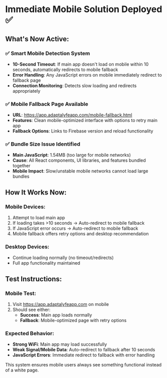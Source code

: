 # Immediate Mobile Solution Deployed ✅

## **What's Now Active:**

### ✅ **Smart Mobile Detection System**
- **10-Second Timeout**: If main app doesn't load on mobile within 10 seconds, automatically redirects to mobile fallback
- **Error Handling**: Any JavaScript errors on mobile immediately redirect to fallback page
- **Connection Monitoring**: Detects slow loading and redirects appropriately

### ✅ **Mobile Fallback Page Available**
- **URL**: https://app.adaptalyfeapp.com/mobile-fallback.html
- **Features**: Clean mobile-optimized interface with options to retry main app
- **Fallback Options**: Links to Firebase version and reload functionality

### ✅ **Bundle Size Issue Identified**
- **Main JavaScript**: 1.54MB (too large for mobile networks)
- **Cause**: All React components, UI libraries, and features bundled together
- **Mobile Impact**: Slow/unstable mobile networks cannot load large bundles

## **How It Works Now:**

### **Mobile Devices:**
1. Attempt to load main app
2. If loading takes >10 seconds → Auto-redirect to mobile fallback
3. If JavaScript error occurs → Auto-redirect to mobile fallback
4. Mobile fallback offers retry options and desktop recommendation

### **Desktop Devices:**
- Continue loading normally (no timeout/redirects)
- Full app functionality maintained

## **Test Instructions:**

### **Mobile Test:**
1. Visit https://app.adaptalyfeapp.com on mobile
2. Should see either:
   - **Success**: Main app loads normally
   - **Fallback**: Mobile-optimized page with retry options

### **Expected Behavior:**
- **Strong WiFi**: Main app may load successfully
- **Weak Signal/Mobile Data**: Auto-redirect to fallback after 10 seconds
- **JavaScript Errors**: Immediate redirect to fallback with error handling

This system ensures mobile users always see something functional instead of a white page.